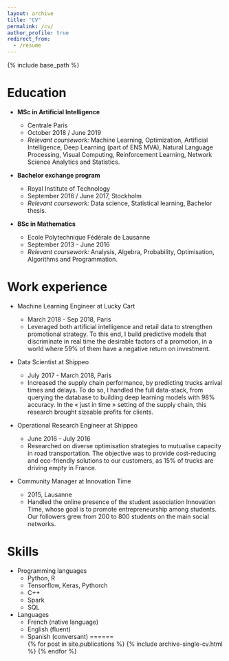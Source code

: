 ```yaml
---
layout: archive
title: "CV"
permalink: /cv/
author_profile: true
redirect_from:
  - /resume
---
```


{% include base_path %}

Education
======
* <b>MSc in Artificial Intelligence</b>
  * Centrale Paris
  * October 2018 / June 2019
  * <i>Relevant coursework:</i> Machine Learning, Optimization, Artificial Intelligence, Deep Learning (part of ENS MVA), Natural Language Processing, Visual Computing, Reinforcement Learning, Network Science Analytics and Statistics.

* <b>Bachelor exchange program</b>
  * Royal Institute of Technology
  * September 2016 / June 2017, Stockholm
  * <i>Relevant coursework:</i> Data science, Statistical learning, Bachelor thesis.

* <b>BSc in Mathematics</b>
  * Ecole Polytechnique Fédérale de Lausanne
  * September 2013 - June 2016
  * <i>Relevant coursework:</i> Analysis, Algebra, Probability, Optimisation, Algorithms and Programmation.

Work experience
======
* Machine Learning Engineer at Lucky Cart
  * March 2018 - Sep 2018, Paris
  * Leveraged both artificial intelligence and retail data to strengthen promotional strategy. To this end, I build predictive models that discriminate in real time the desirable factors of a promotion, in a world where 59% of them have a negative return on investment.

* Data Scientist at Shippeo
  * July 2017 - March 2018, Paris
  * Increased the supply chain performance, by predicting trucks arrival times and delays. To do so, I handled the full data-stack, from querying the database to building deep learning models with 98% accuracy. In the « just in time » setting of the supply chain, this research brought sizeable profits for clients.

* Operational Research Engineer at Shippeo
  * June 2016 - July 2016
  * Researched on diverse optimisation strategies to mutualise capacity in road transportation. The objective was to provide cost-reducing and eco-friendly solutions to our customers, as 15% of trucks are driving empty in France.

* Community Manager at Innovation Time
  * 2015, Lausanne
  * Handled the online presence of the student association Innovation Time, whose goal is to promote entrepreneurship among students. Our followers grew from 200 to 800 students on the main social networks.

Skills
======
* Programming languages
  * Python, R
  * Tensorflow, Keras, Pythorch
  * C++
  * Spark
  * SQL
* Languages
  * French (native language)
  * English (fluent)
  * Spanish (conversant)
======
  <ul>{% for post in site.publications %}
    {% include archive-single-cv.html %}
  {% endfor %}</ul>
